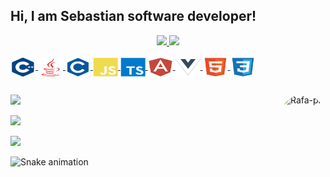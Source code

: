 
## Hi, I am Sebastian software developer!

<div align="center">

  <a href="https://github.com/sebastian0912">
  
  <img height="180em" src="https://github-readme-stats.vercel.app/api?username=sebastian0912&show_icons=true&theme=dracule&include_all_commits=true&count_private=true"/>
  
  <img height="180em" src="https://github-readme-stats.vercel.app/api/top-langs/?username=sebastian0912&layout=compact&langs_count=7&theme=dracule"/>
</div>

<div style="display: inline_block"><br>
  <img align="center" alt="Rafa-CSS" height="30" width="40" src="https://raw.githubusercontent.com/devicons/devicon/master/icons/cplusplus/cplusplus-plain.svg">
  <img align="center" alt="Rafa-CSS" height="30" width="40" src="https://raw.githubusercontent.com/devicons/devicon/master/icons/java/java-plain.svg">  
  <img align="center" alt="Rafa-CSS" height="30" width="40" src="https://raw.githubusercontent.com/devicons/devicon/master/icons/c/c-plain.svg">   
  <img align="center" alt="Rafa-Js" height="30" width="40" src="https://raw.githubusercontent.com/devicons/devicon/master/icons/javascript/javascript-plain.svg">
  
  
  <img align="center" alt="Rafa-Ts" height="30" width="40" src="https://raw.githubusercontent.com/devicons/devicon/master/icons/typescript/typescript-plain.svg">
  <img align="center" alt="Rafa-Angular" height="30" width="40" src="https://raw.githubusercontent.com/devicons/devicon/master/icons/angularjs/angularjs-plain.svg">
  <img align="center" alt="Rafa-Angular" height="30" width="40" src="https://raw.githubusercontent.com/devicons/devicon/master/icons/vuejs/vuejs-plain.svg">
  
  
  <img align="center" alt="Rafa-HTML" height="30" width="40" src="https://raw.githubusercontent.com/devicons/devicon/master/icons/html5/html5-original.svg">
  <img align="center" alt="Rafa-CSS" height="30" width="40" src="https://raw.githubusercontent.com/devicons/devicon/master/icons/css3/css3-original.svg"> 
  
  
  ##
 
<div>   
  <img align="right" alt="Rafa-pic" height="150" style="border-radius:50px;" src="https://cdn-icons-png.flaticon.com/512/4336/4336400.png">
</div>
  
  <a href="https://www.instagram.com/guarni09201/" target="_blank"><img src="https://img.shields.io/badge/-Instagram-%23E4405F?style=for-the-badge&logo=instagram&logoColor=white" target="_blank"></a> 	 
  
  <a href = "mailto:sebstiangc555@gmail.com"><img src="https://img.shields.io/badge/-Gmail-%23333?style=for-the-badge&logo=gmail&logoColor=white" target="_blank"></a>
  
  <a href="https://www.linkedin.com/in/sebastian-guarnizo-campos-b619731b6/" target="_blank"><img src="https://img.shields.io/badge/-LinkedIn-%230077B5?style=for-the-badge&logo=linkedin&logoColor=white" target="_blank"></a> 
 
  ![Snake animation](https://github.com/sebastian0912/sebastian0912/blob/output/github-contribution-grid-snake.svg)
 
</div>
